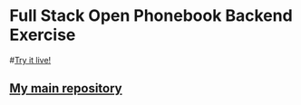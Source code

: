# Full Stack Open Phonebook Backend Exercise

#[Try it live!](https://still-violet-8886.fly.dev/)

## [My main repository](/gustafla/fullstackopen)
